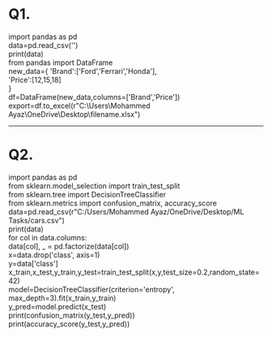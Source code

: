 # Q1.
import pandas as pd  
data=pd.read_csv('')  
print(data)  
from pandas import DataFrame  
new_data={
    'Brand':['Ford','Ferrari','Honda'],  
    'Price':[12,15,18]  
    }  
df=DataFrame(new_data,columns=['Brand','Price'])  
export=df.to_excel(r"C:\Users\Mohammed Ayaz\OneDrive\Desktop\filename.xlsx")


---

# Q2.
import pandas as pd  
from sklearn.model_selection import train_test_split  
from sklearn.tree import DecisionTreeClassifier  
from sklearn.metrics import confusion_matrix, accuracy_score  
data=pd.read_csv(r"C:/Users/Mohammed Ayaz/OneDrive/Desktop/ML Tasks/cars.csv")  
print(data)  
for col in data.columns:  
    data[col], _ = pd.factorize(data[col])  
x=data.drop('class', axis=1)  
y=data['class']  
x_train,x_test,y_train,y_test=train_test_split(x,y,test_size=0.2,random_state=42)  
model=DecisionTreeClassifier(criterion='entropy', max_depth=3).fit(x_train,y_train)  
y_pred=model.predict(x_test)  
print(confusion_matrix(y_test,y_pred))  
print(accuracy_score(y_test,y_pred))  
